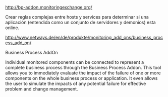http://bp-addon.monitoringexchange.org/

Crear reglas complejas entre hosts y services para determinar si una aplicación (entendida como un conjunto de servidores y demonios) esta online.


http://www.netways.de/en/de/produkte/monitoring_add_ons/business_process_add_on/

Business Process AddOn

Individual monitored components can be connected to represent a complete business process through the Business Process Addon. This tool allows you to immediately evaluate the impact of the failure of one or more components on the whole business process or application. It even allows the user to simulate the impacts of any potential failure for effective problem and change management.
